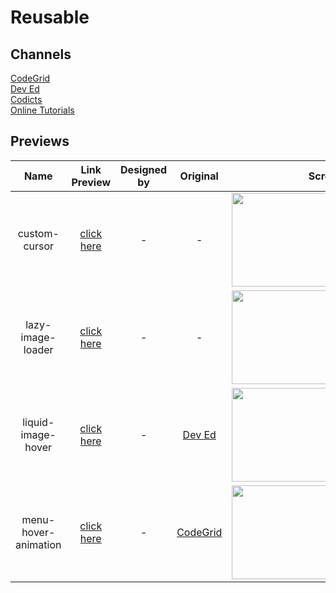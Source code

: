 # Reusable

## Channels 

[CodeGrid](https://www.youtube.com/channel/UC7pVho4O31FyfQsZdXWejEw/featured)  
[Dev Ed](https://www.youtube.com/channel/UClb90NQQcskPUGDIXsQEz5Q)  
[Codicts](https://www.youtube.com/channel/UCItYqcz88SDtWMZ---R492g/featured)  
[Online Tutorials](https://www.youtube.com/channel/UCbwXnUipZsLfUckBPsC7Jog)

## Previews

Name | Link Preview | Designed by | Original | Screen
:--: | :--: | :--:        | :--:     | :--:
custom-cursor      | [click here](https://keemluvr.github.io/reusable/custom-cursor/ "preview") | - | - | <img src="https://i.imgur.com/7dqmAb6.png" data-canonical-src="https://i.imgur.com/7dqmAb6.png" width="300" height="150" />
lazy-image-loader   | [click here](https://keemluvr.github.io/reusable/lazy-image-loader/ "preview") | - | - | <img src="https://i.imgur.com/S0FPn3E.png" data-canonical-src="https://i.imgur.com/S0FPn3E.png" width="300" height="150" />
liquid-image-hover | [click here](https://keemluvr.github.io/reusable/liquid-image-hover) | - | [Dev Ed](https://www.youtube.com/channel/UClb90NQQcskPUGDIXsQEz5Q) | <img src="https://i.imgur.com/B5bI40l.png" data-canonical-src="https://i.imgur.com/B5bI40l.png" width="300" height="150" />  
menu-hover-animation | [click here](https://keemluvr.github.io/reusable/menu-hover-animation) | - | [CodeGrid](https://www.youtube.com/channel/UC7pVho4O31FyfQsZdXWejEw/featured) | <img src="https://i.imgur.com/IMqE9Ay.png" data-canonical-src="https://i.imgur.com/IMqE9Ay.png" width="300" height="150" /> 

